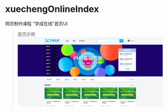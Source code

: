 # xuechengOnlineIndex
网页制作课程 "学成在线"首页UI
>首页示例
![](https://github.com/Fjaxzhy/xuechengOnlineIndex/blob/main/%E9%A6%96%E9%A1%B5%E7%A4%BA%E4%BE%8B.PNG)
